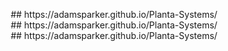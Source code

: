 <p align="center">
## https://adamsparker.github.io/Planta-Systems/<br>
## https://adamsparker.github.io/Planta-Systems/<br>
## https://adamsparker.github.io/Planta-Systems/<br>
</p>
